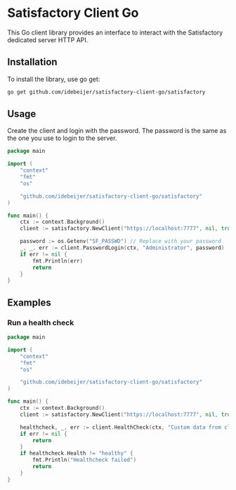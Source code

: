# Satisfactory Client Go

This Go client library provides an interface to interact with the Satisfactory dedicated server HTTP API.

## Installation

To install the library, use go get:
```bash
go get github.com/idebeijer/satisfactory-client-go/satisfactory
```

## Usage

Create the client and login with the password. The password is the same as the one you use to login to the server.
```go
package main

import (
	"context"
	"fmt"
	"os"

	"github.com/idebeijer/satisfactory-client-go/satisfactory"
)

func main() {
	ctx := context.Background()
	client := satisfactory.NewClient("https://localhost:7777", nil, true)

	password := os.Getenv("SF_PASSWD") // Replace with your password
	_, _, err := client.PasswordLogin(ctx, "Administrator", password)
	if err != nil {
		fmt.Println(err)
		return
	}
}
```

## Examples
### Run a health check
```go
package main

import (
	"context"
	"fmt"
	"os"

	"github.com/idebeijer/satisfactory-client-go/satisfactory"
)

func main() {
	ctx := context.Background()
	client := satisfactory.NewClient("https://localhost:7777", nil, true)

	healthcheck, _, err := client.HealthCheck(ctx, "Custom data from client")
	if err != nil {
		return
	}
	if healthcheck.Health != "healthy" {
		fmt.Println("Healthcheck failed")
		return
	}
}
```